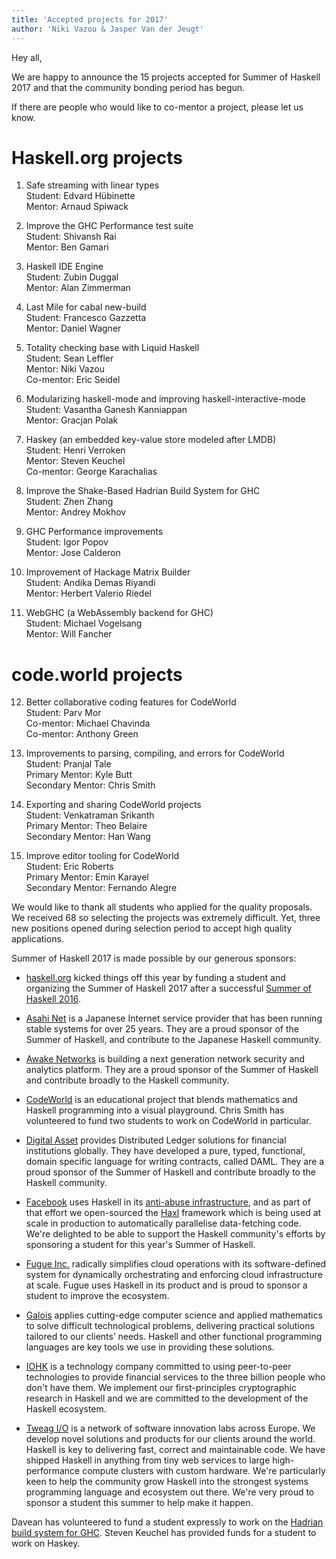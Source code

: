 ```yaml
---
title: 'Accepted projects for 2017'
author: 'Niki Vazou & Jasper Van der Jeugt'
---
```


Hey all,

We are happy to announce the 15 projects accepted for Summer of Haskell 2017 and
that the community bonding period has begun.

If there are people who would like to co-mentor a project, please let us know.

# Haskell.org projects

1.  Safe streaming with linear types  
    Student: Edvard Hübinette  
    Mentor: Arnaud Spiwack

2.  Improve the GHC Performance test suite  
    Student: Shivansh Rai  
    Mentor: Ben Gamari

3.  Haskell IDE Engine  
    Student: Zubin Duggal  
    Mentor: Alan Zimmerman

4.  Last Mile for cabal new-build  
    Student: Francesco Gazzetta  
    Mentor: Daniel Wagner

5.  Totality checking base with Liquid Haskell  
    Student: Sean Leffler  
    Mentor: Niki Vazou  
    Co-mentor: Eric Seidel

6.  Modularizing haskell-mode and improving haskell-interactive-mode  
    Student: Vasantha Ganesh Kanniappan  
    Mentor: Gracjan Polak

7.  Haskey (an embedded key-value store modeled after LMDB)  
    Student: Henri Verroken  
    Mentor: Steven Keuchel  
    Co-mentor: George Karachalias

8.  Improve the Shake-Based Hadrian Build System for GHC  
    Student: Zhen Zhang  
    Mentor: Andrey Mokhov

9.  GHC Performance improvements  
    Student: Igor Popov  
    Mentor: Jose Calderon

10. Improvement of Hackage Matrix Builder  
    Student: Andika Demas Riyandi  
    Mentor: Herbert Valerio Riedel

11. WebGHC (a WebAssembly backend for GHC)  
    Student: Michael Vogelsang  
    Mentor: Will Fancher

# code.world projects

12. Better collaborative coding features for CodeWorld  
    Student: Parv Mor  
    Co-mentor: Michael Chavinda  
    Co-mentor: Anthony Green

13. Improvements to parsing, compiling, and errors for CodeWorld  
    Student: Pranjal Tale  
    Primary Mentor: Kyle Butt  
    Secondary Mentor: Chris Smith

14. Exporting and sharing CodeWorld projects  
    Student: Venkatraman Srikanth  
    Primary Mentor: Theo Belaire  
    Secondary Mentor: Han Wang

15. Improve editor tooling for CodeWorld  
    Student: Eric Roberts  
    Primary Mentor: Emin Karayel  
    Secondary Mentor: Fernando Alegre

We would like to thank all students who applied for the quality proposals.  We
received 68 so selecting the projects was extremely difficult.  Yet, three new
positions opened during selection period to accept high quality applications.

Summer of Haskell 2017 is made possible by our generous sponsors:

- [haskell.org](http://haskell.org) kicked things off this year by funding a
  student and organizing the Summer of Haskell 2017 after a successful
  [Summer of Haskell 2016](https://mail.haskell.org/pipermail/haskell-cafe/2016-December/125702.html).

- [Asahi Net](https://asahi-net.jp/en/) is a Japanese Internet service provider that
  has been running stable systems for over 25 years.  They are a proud sponsor of
  the Summer of Haskell, and contribute to the Japanese Haskell community.

- [Awake Networks](http://www.awakenetworks.com/) is building a next generation
  network security and analytics platform.  They are a proud sponsor of the Summer
  of Haskell and contribute broadly to the Haskell community.

- [CodeWorld](http://code.world/) is an educational project that blends
  mathematics and Haskell programming into a visual playground.  Chris Smith has
  volunteered to fund two students to work on CodeWorld in particular.

- [Digital Asset](http://digitalasset.com/) provides Distributed Ledger solutions
  for financial institutions globally. They have developed a pure, typed,
  functional, domain specific language for writing contracts, called DAML.  They
  are a proud sponsor of the Summer of Haskell and contribute broadly to the
  Haskell community.

- [Facebook](http://facebook.com/) uses Haskell in its
  [anti-abuse infrastructure](https://code.facebook.com/posts/745068642270222/fighting-spam-with-haskell/),
  and as part of that effort we open-sourced the
  [Haxl](https://github.com/facebook/Haxl) framework which is being used at scale
  in production to automatically parallelise data-fetching code.  We're delighted
  to be able to support the Haskell community's efforts by sponsoring a student
  for this year's Summer of Haskell.

- [Fugue Inc.](http://fugue.co/) radically simplifies cloud operations with its
  software-defined system for dynamically orchestrating and enforcing cloud
  infrastructure at scale.  Fugue uses Haskell in its product and is proud to
  sponsor a student to improve the ecosystem.

- [Galois](http://galois.com/) applies cutting-edge computer science and applied
  mathematics to solve difficult technological problems, delivering practical
  solutions tailored to our clients’ needs.  Haskell and other functional
  programming languages are key tools we use in providing these solutions.

- [IOHK](https://iohk.io/) is a technology company committed to using
  peer-to-peer technologies to provide financial services to the three billion
  people who don't have them.  We implement our first-principles cryptographic
  research in Haskell and we are committed to the development of the Haskell
  ecosystem.

- [Tweag I/O](http://tweag.io) is a network of software innovation labs across
  Europe. We develop novel solutions and products for our clients around the
  world. Haskell is key to delivering fast, correct and maintainable code. We
  have shipped Haskell in anything from tiny web services to large
  high-performance compute clusters with custom hardware. We're particularly
  keen to help the community grow Haskell into the strongest systems programming
  language and ecosystem out there. We're very proud to sponsor a student this
  summer to help make it happen.

Davean has volunteered to fund a student expressly to work on the [Hadrian build
system for GHC](/ideas.html#hadrian-ghc). Steven Keuchel has provided funds for
a student to work on Haskey.
